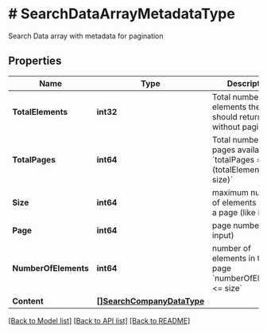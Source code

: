 # # SearchDataArrayMetadataType
Search Data array with metadata for pagination

## Properties 


Name | Type | Description | Notes
------------ | ------------- | ------------- | -------------
**TotalElements**| **int32** | Total number of elements the API should return without pagination  | [optional]
**TotalPages**| **int64** | Total number of pages available &#x60;totalPages &#x3D; ceil (totalElements / size)&#x60;  | [optional]
**Size**| **int64** | maximum number of elements inside a page (like input)  | [optional]
**Page**| **int64** | page number (like input)  | [optional]
**NumberOfElements**| **int64** | number of elements in this page &#x60;numberOfElements &lt;&#x3D; size&#x60;  | [optional]
**Content**| [**[]SearchCompanyDataType**](SearchCompanyDataType.md) |   | [optional]


[[Back to Model list]](../../README.md#models) [[Back to API list]](../../README.md#endpoints) [[Back to README]](../../README.md)

